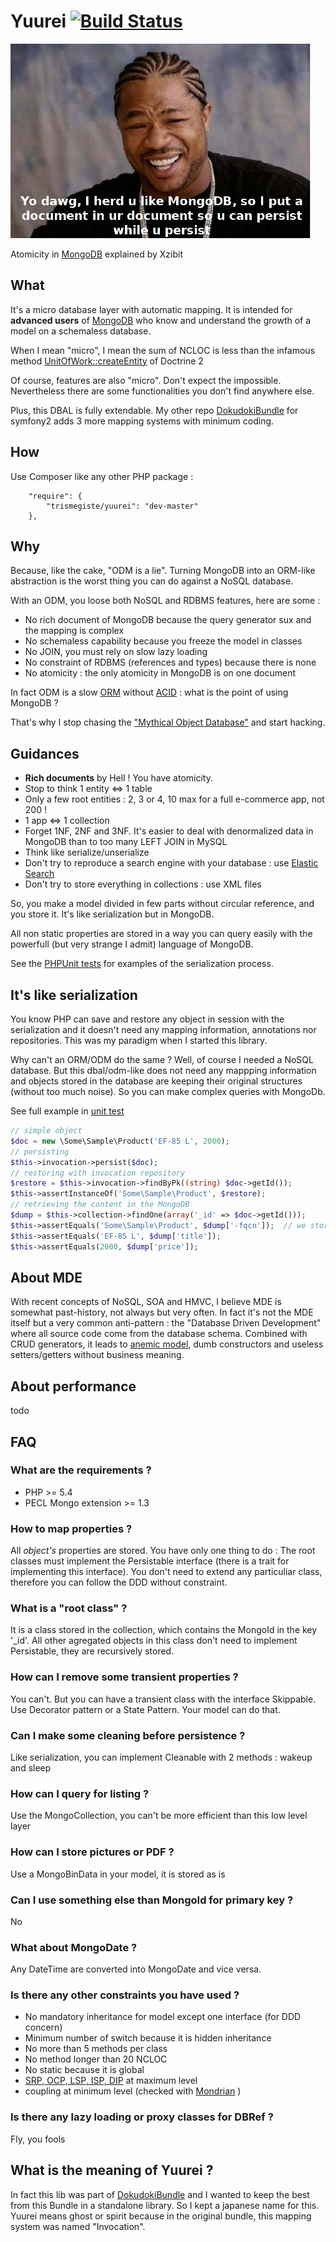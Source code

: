 # Yuurei [![Build Status](https://travis-ci.org/Trismegiste/Yuurei.png?branch=master)](https://travis-ci.org/Trismegiste/Yuurei)

![Yo dawg Xzibit](./doc/img/atomicity.jpg)

Atomicity in [MongoDB][*2] explained by Xzibit

## What

It's a micro database layer with automatic mapping.
It is intended for **advanced users** of [MongoDB][*2]
who know and understand the growth of a model on a schemaless database.

When I mean "micro", I mean the sum of NCLOC is less than the infamous
method [UnitOfWork::createEntity][*1] of Doctrine 2

Of course, features are also "micro". Don't expect the impossible. Nevertheless
there are some functionalities you don't find anywhere else.

Plus, this DBAL is fully extendable. My other repo [DokudokiBundle][*4] for symfony2
adds 3 more mapping systems with minimum coding.

## How

Use Composer like any other PHP package :

```
    "require": {
        "trismegiste/yuurei": "dev-master"
    },
```

## Why

Because, like the cake, "ODM is a lie". Turning MongoDB into an ORM-like
abstraction is the worst thing you can do against a NoSQL database.

With an ODM, you loose both NoSQL and RDBMS features, here are some :

 * No rich document of MongoDB because the query generator sux and the mapping is complex
 * No schemaless capability because you freeze the model in classes
 * No JOIN, you must rely on slow lazy loading
 * No constraint of RDBMS (references and types) because there is none
 * No atomicity : the only atomicity in MongoDB is on one document

In fact ODM is a slow [ORM][*5] without [ACID][8] : what is the point of using MongoDB ?

That's why I stop chasing the ["Mythical Object Database"][*3] and start hacking.

## Guidances

 * **Rich documents** by Hell ! You have atomicity.
 * Stop to think 1 entity <=> 1 table
 * Only a few root entities : 2, 3 or 4, 10 max for a full e-commerce app, not 200 !
 * 1 app <=> 1 collection
 * Forget 1NF, 2NF and 3NF. It's easier to deal with denormalized data in
   MongoDB than to too many LEFT JOIN in MySQL
 * Think like serialize/unserialize
 * Don't try to reproduce a search engine with your database : use [Elastic Search][*7]
 * Don't try to store everything in collections : use XML files

So, you make a model divided in few parts without circular reference,
and you store it. It's like serialization but in MongoDB.

All non static properties are stored in a way you can query easily with the
powerfull (but very strange I admit) language of MongoDB.

See the [PHPUnit tests][*11] for examples of the serialization process.

## It's like serialization

You know PHP can save and restore any object in session with the serialization
and it doesn't need any mapping information, annotations nor repositories. 
This was my paradigm when I started this library. 

Why can't an ORM/ODM
do the same ? Well, of course I needed a NoSQL database. But this dbal/odm-like
does not need any mappping information and objects stored in the database
are keeping their original structures (without too much noise). So you can
make complex queries with MongoDb.

See full example in [unit test][*12]

```php
// simple object
$doc = new \Some\Sample\Product('EF-85 L', 2000);
// persisting
$this->invocation->persist($doc);
// restoring with invocation repository
$restore = $this->invocation->findByPk((string) $doc->getId());
$this->assertInstanceOf('Some\Sample\Product', $restore);
// retrieving the content in the MongoDB
$dump = $this->collection->findOne(array('_id' => $doc->getId()));
$this->assertEquals('Some\Sample\Product', $dump['-fqcn']);  // we store the FQCN
$this->assertEquals('EF-85 L', $dump['title']);
$this->assertEquals(2000, $dump['price']);
```

## About MDE

With recent concepts of NoSQL, SOA and HMVC, I believe MDE is somewhat
past-history, not always but very often. In fact it's not the MDE itself
but a very common anti-pattern : the "Database Driven Development" where all
source code come from the database schema. Combined with CRUD generators, it
leads to [anemic model][*10], dumb constructors and useless setters/getters without
business meaning.

## About performance

todo

## FAQ

### What are the requirements ?
 * PHP >= 5.4
 * PECL Mongo extension >= 1.3

### How to map properties ?
All *object's* properties are stored. You have only one thing to do :
The root classes must implement the Persistable interface
(there is a trait for implementing this interface). You don't need to extend
any particuliar class, therefore you can follow the DDD without constraint.

### What is a "root class" ?
It is a class stored in the collection, which contains the MongoId in the key '_id'.
All other agregated objects in this class don't need to implement Persistable, they are
recursively stored.

### How can I remove some transient properties ?
You can't. But you can have a transient class with the interface Skippable.
Use Decorator pattern or a State Pattern. Your model can do that.

### Can I make some cleaning before persistence ?
Like serialization, you can implement Cleanable with 2 methods : wakeup and sleep

### How can I query for listing ?
Use the MongoCollection, you can't be more efficient than this low level layer

### How can I store pictures or PDF ?
Use a MongoBinData in your model, it is stored as is

### Can I use something else than MongoId for primary key ?
No

### What about MongoDate ?
Any DateTime are converted into MongoDate and vice versa.

### Is there any other constraints you have used ?
* No mandatory inheritance for model except one interface (for DDD concern)
* Minimum number of switch because it is hidden inheritance
* No more than 5 methods per class
* No method longer than 20 NCLOC
* No static because it is global
* [SRP, OCP, LSP, ISP, DIP][9] at maximum level
* coupling at minimum level (checked with [Mondrian][*16] )

### Is there any lazy loading or proxy classes for DBRef ?
Fly, you fools

## What is the meaning of Yuurei ?
In fact this lib was part of [DokudokiBundle][*4] and I wanted to keep the best 
from this Bundle in a standalone library. So I kept
a japanese name for this. Yuurei means ghost or spirit because in the original
bundle, this mapping system was named "Invocation".

[*1]: https://github.com/doctrine/doctrine2/blob/master/lib/Doctrine/ORM/UnitOfWork.php#L2446
[*2]: http://www.mongodb.org/
[*3]: http://en.wikipedia.org/wiki/Object_database
[*4]: https://github.com/Trismegiste/DokudokiBundle
[6]: http://en.wikipedia.org/wiki/ACID
[*5]: http://en.wikipedia.org/wiki/Object-relational_mapping
[*7]: http://www.elasticsearch.org/
[8]: http://en.wikipedia.org/wiki/ACID
[9]: http://en.wikipedia.org/wiki/SOLID_(object-oriented_design)
[*10]: http://en.wikipedia.org/wiki/Anemic_domain_model
[*11]: https://github.com/Trismegiste/Yuurei/tree/master/tests/Yuurei/DumperExampleTest.php#28
[*12]: https://github.com/Trismegiste/Yuurei/tree/master/tests/Yuurei/ReadmeExampleTest.php#28
[*16]: https://github.com/Trismegiste/Mondrian
